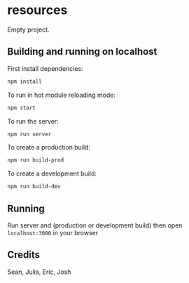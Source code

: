 # resources

Empty project.

## Building and running on localhost

First install dependencies:

```sh
npm install
```

To run in hot module reloading mode:

```sh
npm start
```

To run the server:

```sh
npm run server
```


To create a production build:

```sh
npm run build-prod
```

To create a development build:

```sh
npm run build-dev
```

## Running

Run server and (production or development build) then open `localhost:3000` in your browser

## Credits

Sean, Julia, Eric, Josh
